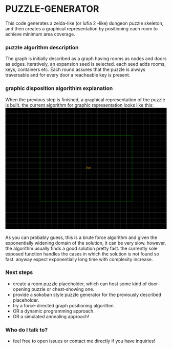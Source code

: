 # PUZZLE-GENERATOR #

This code generates a zelda-like (or lufia 2 -like) dungeon puzzle skeleton, and then creates a graphical representation
by positioning each room to achieve minimum area coverage.

### puzzle algorithm description ###

The graph is initially described as a graph having rooms as nodes and doors as edges. iteratively, an expansion seed is selected. each seed adds rooms, keys, containers etc. Each round assures that the puzzle is always traversable and for every door a reacheable key is present.

### graphic disposition algorithim explanation

When the previous step is finished, a graphical representation of the puzzle is built. the current algorithm for graphic representation looks like this:
![graphic rep](https://raw.githubusercontent.com/emanuelesan/puzzle-generator/master/graphdemo.gif)

As you can probably guess, this is a brute force algorithm and given the exponentially widening domain of the solution, it can be very slow. however, the algorithm usually finds a good solution pretty fast. the currently sole exposed function handles the cases in which the solution is not found so fast. anyway expect exponentially long time with complexity increase.

### Next steps ###
* create a room puzzle placeholder, which can host some kind of door-opening puzzle or chest-showing one.
* provide a sokoban style puzzle generator for the previously described placeholder.
* try a force-directed graph positioning algorithm. 
* OR a dynamic programming approach. 
* OR a simulated annealing approach!

### Who do I talk to? ###

* feel free to open issues or contact me directly if you have inquiries!
